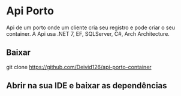 # Api Porto 


Api de um porto onde um cliente cria seu registro e pode criar o seu container. A Api usa .NET 7, EF, SQLServer, C#, Arch Architecture.


## Baixar

git clone https://github.com/Deivid126/api-porto-container

## Abrir na sua IDE e baixar as dependências
